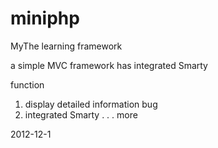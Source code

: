 miniphp
=======

MyThe learning framework

a simple MVC framework has integrated Smarty

function
1. display detailed information bug
2. integrated Smarty
.
.
.
more

2012-12-1
